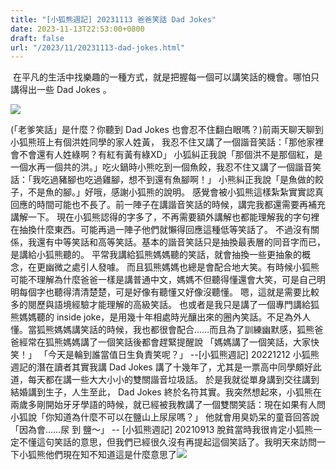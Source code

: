 ```yaml
---
title: "[小狐熊週記] 20231113 爸爸笑話 Dad Jokes"
date: 2023-11-13T22:53:00+0800
draft: false
url: "/2023/11/20231113-dad-jokes.html"
---
```


 在平凡的生活中找樂趣的一種方式，就是把握每一個可以講笑話的機會。哪怕只講得出一些 Dad Jokes 。

![]($https://blogger.googleusercontent.com/img/a/AVvXsEjpqDMaDygxc1F41yQLk6ZVTTYHUmxm9uhfK_PCdhC0Zf7nXMibpkKTT3gxp_vqxPiic_CBXfGrPGmXb4VV9eq-eOXcq2g3Kn9hKDbStUih7lDO-c8DwXYDJgcQidTRFJwVA-3LdmzMbTcIV6jBuYZ17jElYBoCaStAPw2zKXH3v8oHNwUo_LY3b5YyLpk)


(「老爹笑話」是什麼？你聽到 Dad Jokes 也會忍不住翻白眼嗎？)前兩天聊天聊到小狐熊班上有個洪姓同學的家人姓黃， 我忍不住又講了一個諧音笑話：「那他家裡會不會還有人姓綠啊？有紅有黃有綠XD」 小狐糾正我說「那個洪不是那個紅，是一個水再一個共的洪。」吃火鍋時小熊吃到一個魚餃，我忍不住又講了一個諧音笑話：「我吃過豬腳也吃過雞腳，想不到還有魚腳啊！」 小熊糾正我說「是魚做的餃子，不是魚的腳。」好哦，感謝小狐熊的說明。 感覺會被小狐熊這樣紮紮實實認真回應的時間可能也不長了。前一陣子在講諧音笑話的時候，講完我都還需要再補充講解一下。 現在小狐熊認得的字多了，不再需要額外講解也都能理解我的字句裡在抽換什麼東西。可能再過一陣子他們就懶得回應這種低等笑話了。 不過沒有關係，我還有中等笑話和高等笑話。基本的諧音笑話只是抽換最表層的同音字而已，是講給小狐熊聽的。 平常我講給狐熊媽媽聽的笑話，就會抽換一些更抽象的概念，在更幽微之處引人發噱。 而且狐熊媽媽也總是會配合地大笑。有時候小狐熊可能不理解為什麼爸爸一樣是講普通中文，媽媽不但聽得懂還會大笑，可是自己明明每個字也聽得清清楚楚，可是好像有聽懂又好像沒聽懂。 嗯，這就是需要比較多的閱歷與語境經驗才能理解的高級笑話。 也或者是我只是講了一個專門講給狐熊媽媽聽的 inside joke，是用幾十年相處時光釀出來的圈內笑話。不足為外人懂。當狐熊媽媽講笑話的時候，我也都很會配合……而且為了訓練幽默感，狐熊爸爸經常在狐熊媽媽講了一個笑話後都會趕緊提醒說
「媽媽講了一個笑話，大家快笑！」
「今天是輪到誰當值日生負責笑呢？」 --[小狐熊週記] 20221212 小狐熊週記的潛在讀者其實我講 Dad Jokes 講了十幾年了，尤其是一票高中同學頗好此道，每天都在講一些大大小小的雙關諧音垃圾話。 於是我就從單身講到交往講到結婚講到生子，人生至此， Dad Jokes 終於名符其實。我突然想起來，小狐熊在兩歲多剛開始牙牙學語的時候，就已經被我教講了一個雙關笑話：現在如果有人問小狐說「你知道為什麼不可以在鹽山上尿尿嗎？」
他就會用臭奶呆的童音回答說「因為會……尿 到 鹽～」 -- [小狐熊週記] 20210913 脫貧當時我很肯定小狐熊一定不懂這句笑話的意思，但我們已經很久沒有再提起這個笑話了。我明天來訪問一下小狐熊他們現在知不知道這是什麼意思了![]($https://fonts.gstatic.com/s/e/notoemoji/15.0/1f606/72.png)


